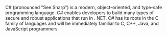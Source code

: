 C# (pronounced "See Sharp") is a modern, object-oriented, and type-safe programming language. C# enables developers to build many types of secure and robust applications that run in . NET. C# has its roots in the C family of languages and will be immediately familiar to C, C++, Java, and JavaScript programmers
